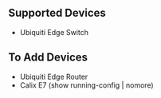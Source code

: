 ## Supported Devices
* Ubiquiti Edge Switch 

## To Add Devices
* Ubiquiti Edge Router 
* Calix E7 (show running-config | nomore)
